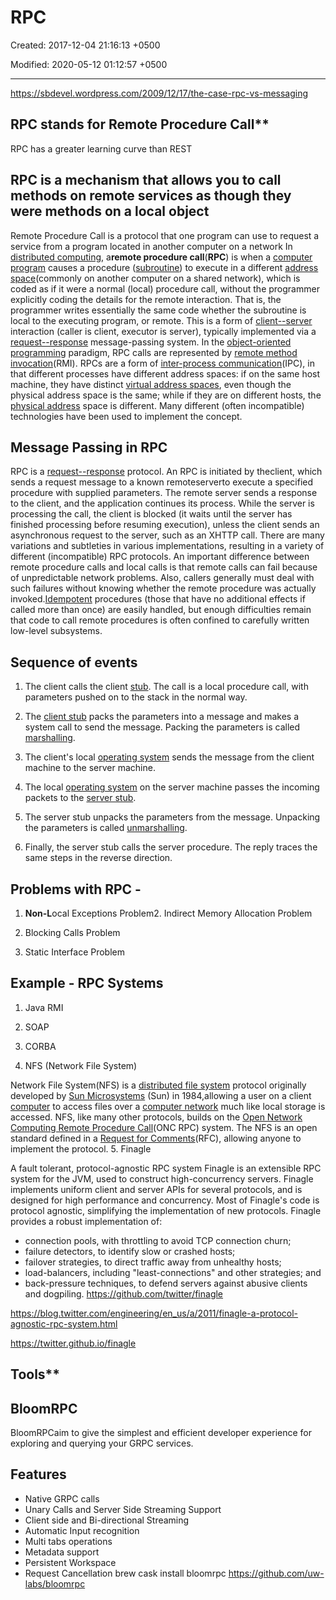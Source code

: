 # RPC

Created: 2017-12-04 21:16:13 +0500

Modified: 2020-05-12 01:12:57 +0500

---

<https://sbdevel.wordpress.com/2009/12/17/the-case-rpc-vs-messaging>

## RPC stands for Remote Procedure Call**

RPC has a greater learning curve than REST

## RPC is a mechanism that allows you to call methods on remote services as though they were methods on a local object

Remote Procedure Call is a protocol that one program can use to request a service from a program located in another computer on a network
In [distributed computing](https://en.wikipedia.org/wiki/Distributed_computing), a**remote procedure call**(**RPC**) is when a [computer program](https://en.wikipedia.org/wiki/Computer_program) causes a procedure ([subroutine](https://en.wikipedia.org/wiki/Subroutine)) to execute in a different [address space](https://en.wikipedia.org/wiki/Address_space)(commonly on another computer on a shared network), which is coded as if it were a normal (local) procedure call, without the programmer explicitly coding the details for the remote interaction. That is, the programmer writes essentially the same code whether the subroutine is local to the executing program, or remote. This is a form of [client--server](https://en.wikipedia.org/wiki/Client%E2%80%93server_model) interaction (caller is client, executor is server), typically implemented via a [request--response](https://en.wikipedia.org/wiki/Request%E2%80%93response) message-passing system. In the [object-oriented programming](https://en.wikipedia.org/wiki/Object-oriented_programming) paradigm, RPC calls are represented by [remote method invocation](https://en.wikipedia.org/wiki/Remote_method_invocation)(RMI).
RPCs are a form of [inter-process communication](https://en.wikipedia.org/wiki/Inter-process_communication)(IPC), in that different processes have different address spaces: if on the same host machine, they have distinct [virtual address spaces](https://en.wikipedia.org/wiki/Virtual_address_space), even though the physical address space is the same; while if they are on different hosts, the [physical address](https://en.wikipedia.org/wiki/Physical_address) space is different. Many different (often incompatible) technologies have been used to implement the concept.

## Message Passing in RPC

RPC is a [request--response](https://en.wikipedia.org/wiki/Request%E2%80%93response) protocol. An RPC is initiated by theclient, which sends a request message to a known remoteserverto execute a specified procedure with supplied parameters. The remote server sends a response to the client, and the application continues its process. While the server is processing the call, the client is blocked (it waits until the server has finished processing before resuming execution), unless the client sends an asynchronous request to the server, such as an XHTTP call. There are many variations and subtleties in various implementations, resulting in a variety of different (incompatible) RPC protocols.
An important difference between remote procedure calls and local calls is that remote calls can fail because of unpredictable network problems. Also, callers generally must deal with such failures without knowing whether the remote procedure was actually invoked.[Idempotent](https://en.wikipedia.org/wiki/Idempotent) procedures (those that have no additional effects if called more than once) are easily handled, but enough difficulties remain that code to call remote procedures is often confined to carefully written low-level subsystems.

## Sequence of events

1. The client calls the client [stub](https://en.wikipedia.org/wiki/Stub_(distributed_computing)). The call is a local procedure call, with parameters pushed on to the stack in the normal way.

2. The [client stub](https://en.wikipedia.org/wiki/Class_stub) packs the parameters into a message and makes a system call to send the message. Packing the parameters is called [marshalling](https://en.wikipedia.org/wiki/Marshalling_(computer_science)).

3. The client's local [operating system](https://en.wikipedia.org/wiki/Operating_system) sends the message from the client machine to the server machine.

4. The local [operating system](https://en.wikipedia.org/wiki/Operating_system) on the server machine passes the incoming packets to the [server stub](https://en.wikipedia.org/wiki/Class_skeleton).

5. The server stub unpacks the parameters from the message. Unpacking the parameters is called [unmarshalling](https://en.wikipedia.org/wiki/Unmarshalling).

6. Finally, the server stub calls the server procedure. The reply traces the same steps in the reverse direction.

## Problems with RPC -

1. **Non-L**ocal Exceptions Problem2.  Indirect Memory Allocation Problem

3. Blocking Calls Problem

4. Static Interface Problem

## Example - RPC Systems

1. Java RMI

2. SOAP

3. CORBA

4. NFS (Network File System)

Network File System(NFS) is a [distributed file system](https://en.wikipedia.org/wiki/Distributed_file_system) protocol originally developed by [Sun Microsystems](https://en.wikipedia.org/wiki/Sun_Microsystems) (Sun) in 1984,allowing a user on a client [computer](https://en.wikipedia.org/wiki/Computer) to access files over a [computer network](https://en.wikipedia.org/wiki/Computer_network) much like local storage is accessed. NFS, like many other protocols, builds on the [Open Network Computing Remote Procedure Call](https://en.wikipedia.org/wiki/Open_Network_Computing_Remote_Procedure_Call)(ONC RPC) system. The NFS is an open standard defined in a [Request for Comments](https://en.wikipedia.org/wiki/Request_for_Comments)(RFC), allowing anyone to implement the protocol.
5.  Finagle

A fault tolerant, protocol-agnostic RPC system
Finagle is an extensible RPC system for the JVM, used to construct high-concurrency servers. Finagle implements uniform client and server APIs for several protocols, and is designed for high performance and concurrency. Most of Finagle's code is protocol agnostic, simplifying the implementation of new protocols.
Finagle provides a robust implementation of:

- connection pools, with throttling to avoid TCP connection churn;
- failure detectors, to identify slow or crashed hosts;
- failover strategies, to direct traffic away from unhealthy hosts;
- load-balancers, including "least-connections" and other strategies; and
- back-pressure techniques, to defend servers against abusive clients and dogpiling.
<https://github.com/twitter/finagle>

<https://blog.twitter.com/engineering/en_us/a/2011/finagle-a-protocol-agnostic-rpc-system.html>

<https://twitter.github.io/finagle>

## Tools**

## BloomRPC

BloomRPCaim to give the simplest and efficient developer experience for exploring and querying your GRPC services.

## Features

- Native GRPC calls
- Unary Calls and Server Side Streaming Support
- Client side and Bi-directional Streaming
- Automatic Input recognition
- Multi tabs operations
- Metadata support
- Persistent Workspace
- Request Cancellation
brew cask install bloomrpc
<https://github.com/uw-labs/bloomrpc>
